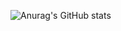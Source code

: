 





![Anurag's GitHub stats](https://github-readme-stats.vercel.app/api?username=최환석a&show_icons=true&bg_color=00000000)

